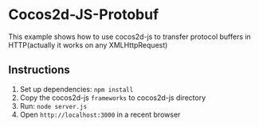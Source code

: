 # Cocos2d-JS-Protobuf
This example shows how to use cocos2d-js to transfer protocol buffers in HTTP(actually it works on any XMLHttpRequest)

## Instructions
1. Set up dependencies: `npm install`
2. Copy the cocos2d-js `frameworks` to cocos2d-js directory
3. Run: `node server.js`
4. Open `http://localhost:3000` in a recent browser